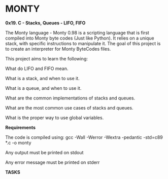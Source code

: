 # MONTY
**0x19. C - Stacks, Queues - LIFO, FIFO**

The Monty language - Monty 0.98 is a scripting language that is first compiled into Monty byte codes (Just like Python). It relies on a unique stack, with specific instructions to manipulate it. The goal of this project is to create an interpreter for Monty ByteCodes files.

This project aims to learn the following:

What do LIFO and FIFO mean.

What is a stack, and when to use it.

What is a queue, and when to use it.

What are the common implementations of stacks and queues.

What are the most common use cases of stacks and queues.

What is the proper way to use global variables.

**Requirements**

The code is compiled using: gcc -Wall -Werror -Wextra -pedantic -std=c89 *.c -o monty

Any output must be printed on stdout

Any error message must be printed on stderr

**TASKS**




